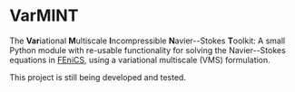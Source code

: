 # VarMINT
The **Var**iational **M**ultiscale **I**ncompressible **N**avier--Stokes **T**oolkit:  A small Python module with re-usable functionality for solving the Navier--Stokes equations in [FEniCS](https://fenicsproject.org/), using a variational multiscale (VMS) formulation.

This project is still being developed and tested.
